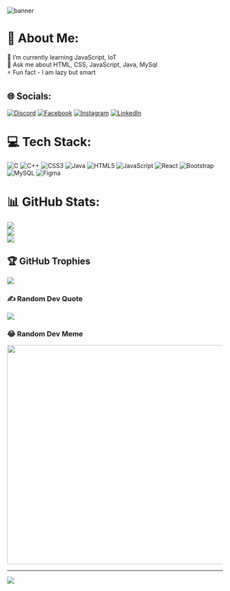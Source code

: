 ![banner](https://user-images.githubusercontent.com/109892514/221279335-7c1ff752-4a4b-415c-a57c-669334af1757.png)
# 💫 About Me:
🌱 I’m currently learning JavaScript, IoT<br>💬 Ask me about HTML, CSS, JavaScript, Java, MySql<br>⚡ Fun fact - I am lazy but smart


## 🌐 Socials:
[![Discord](https://img.shields.io/badge/Discord-%237289DA.svg?logo=discord&logoColor=white)](https://discord.gg/YashKumarBhatia#6676) [![Facebook](https://img.shields.io/badge/Facebook-%231877F2.svg?logo=Facebook&logoColor=white)](https://facebook.com/https://www.facebook.com/yash.bhatia.585) [![Instagram](https://img.shields.io/badge/Instagram-%23E4405F.svg?logo=Instagram&logoColor=white)](https://instagram.com/yash_kumar_bhatia) [![LinkedIn](https://img.shields.io/badge/LinkedIn-%230077B5.svg?logo=linkedin&logoColor=white)](https://linkedin.com/in/yashbhatia10) 

# 💻 Tech Stack:
![C](https://img.shields.io/badge/c-%2300599C.svg?style=for-the-badge&logo=c&logoColor=white) ![C++](https://img.shields.io/badge/c++-%2300599C.svg?style=for-the-badge&logo=c%2B%2B&logoColor=white) ![CSS3](https://img.shields.io/badge/css3-%231572B6.svg?style=for-the-badge&logo=css3&logoColor=white) ![Java](https://img.shields.io/badge/java-%23ED8B00.svg?style=for-the-badge&logo=java&logoColor=white) ![HTML5](https://img.shields.io/badge/html5-%23E34F26.svg?style=for-the-badge&logo=html5&logoColor=white) ![JavaScript](https://img.shields.io/badge/javascript-%23323330.svg?style=for-the-badge&logo=javascript&logoColor=%23F7DF1E) ![React](https://img.shields.io/badge/react-%2320232a.svg?style=for-the-badge&logo=react&logoColor=%2361DAFB) ![Bootstrap](https://img.shields.io/badge/bootstrap-%23563D7C.svg?style=for-the-badge&logo=bootstrap&logoColor=white) ![MySQL](https://img.shields.io/badge/mysql-%2300f.svg?style=for-the-badge&logo=mysql&logoColor=white) 	![Figma](https://img.shields.io/badge/figma-%23F24E1E.svg?style=for-the-badge&logo=figma&logoColor=white)
# 📊 GitHub Stats:
![](https://github-readme-stats.vercel.app/api?username=yashbhatia10&theme=radical&hide_border=true&include_all_commits=true&count_private=true)<br/>
![](https://github-readme-streak-stats.herokuapp.com/?user=yashbhatia10&theme=radical&hide_border=true)<br/>
![](https://github-readme-stats.vercel.app/api/top-langs/?username=yashbhatia10&theme=radical&hide_border=true&include_all_commits=true&count_private=true&layout=compact)

## 🏆 GitHub Trophies
![](https://github-profile-trophy.vercel.app/?username=yashbhatia10&theme=discord&no-frame=false&no-bg=true&margin-w=4)

### ✍️ Random Dev Quote
![](https://quotes-github-readme.vercel.app/api?type=horizontal&theme=radical)

### 😂 Random Dev Meme
<img src="https://random-memer.herokuapp.com/" width="512px"/>

---
[![](https://visitcount.itsvg.in/api?id=yashbhatia10&icon=6&color=0)](https://visitcount.itsvg.in)

<!-- Proudly created with GPRM ( https://gprm.itsvg.in ) -->

